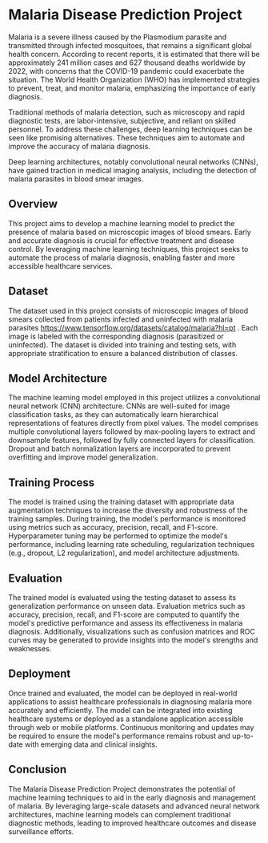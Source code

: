 # Malaria Disease Prediction Project

Malaria  is a severe illness caused by the Plasmodium parasite and transmitted through infected mosquitoes, that remains a significant global health concern. According to recent reports, it is estimated that there will be approximately 241 million cases and 627 thousand deaths worldwide by 2022, with concerns that the COVID-19 pandemic could exacerbate the situation. The World Health Organization (WHO) has implemented strategies to prevent, treat, and monitor malaria, emphasizing the importance of early diagnosis.

Traditional methods of malaria detection, such as microscopy and rapid diagnostic tests, are labor-intensive, subjective, and reliant on skilled personnel. To address these challenges, deep learning techniques can be seen like promising alternatives. These techniques aim to automate and improve the accuracy of malaria diagnosis.

Deep learning architectures, notably convolutional neural networks (CNNs), have gained traction in medical imaging analysis, including the detection of malaria parasites in blood smear images.


## Overview

This project aims to develop a machine learning model to predict the presence of malaria based on microscopic images of blood smears. Early and accurate diagnosis is crucial for effective treatment and disease control. By leveraging machine learning techniques, this project seeks to automate the process of malaria diagnosis, enabling faster and more accessible healthcare services.

## Dataset

The dataset used in this project consists of microscopic images of blood smears collected from patients infected and uninfected with malaria parasites https://www.tensorflow.org/datasets/catalog/malaria?hl=pt . Each image is labeled with the corresponding diagnosis (parasitized or uninfected). The dataset is divided into training and testing sets, with appropriate stratification to ensure a balanced distribution of classes.



## Model Architecture

The machine learning model employed in this project utilizes a convolutional neural network (CNN) architecture. CNNs are well-suited for image classification tasks, as they can automatically learn hierarchical representations of features directly from pixel values. The model comprises multiple convolutional layers followed by max-pooling layers to extract and downsample features, followed by fully connected layers for classification. Dropout and batch normalization layers are incorporated to prevent overfitting and improve model generalization.

## Training Process

The model is trained using the training dataset with appropriate data augmentation techniques to increase the diversity and robustness of the training samples. During training, the model's performance is monitored using metrics such as accuracy, precision, recall, and F1-score. Hyperparameter tuning may be performed to optimize the model's performance, including learning rate scheduling, regularization techniques (e.g., dropout, L2 regularization), and model architecture adjustments.

## Evaluation

The trained model is evaluated using the testing dataset to assess its generalization performance on unseen data. Evaluation metrics such as accuracy, precision, recall, and F1-score are computed to quantify the model's predictive performance and assess its effectiveness in malaria diagnosis. Additionally, visualizations such as confusion matrices and ROC curves may be generated to provide insights into the model's strengths and weaknesses.

## Deployment

Once trained and evaluated, the model can be deployed in real-world applications to assist healthcare professionals in diagnosing malaria more accurately and efficiently. The model can be integrated into existing healthcare systems or deployed as a standalone application accessible through web or mobile platforms. Continuous monitoring and updates may be required to ensure the model's performance remains robust and up-to-date with emerging data and clinical insights.

## Conclusion

The Malaria Disease Prediction Project demonstrates the potential of machine learning techniques to aid in the early diagnosis and management of malaria. By leveraging large-scale datasets and advanced neural network architectures, machine learning models can complement traditional diagnostic methods, leading to improved healthcare outcomes and disease surveillance efforts.
